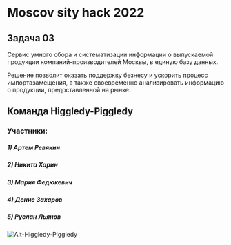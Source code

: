 # Moscov sity hack 2022

## Задача 03
Сервис  умного сбора и систематизации информации о выпускаемой продукции компаний-производителей Москвы, в единую базу данных.

Решение позволит оказать поддержку безнесу и ускорить процесс импортазамещения, а также своевременно анализировать информацию о продукции, предоставленной на рынке.

## Команда Higgledy-Piggledy

### Участники:
##### 1) Артем Ревякин
##### 2) Никита Харин
##### 3) Мария Федюкевич
##### 4) Денис Захаров
##### 5) Руслан Льянов

![Alt-Higgledy-Piggledy](https://avatars.githubusercontent.com/u/106260371?s=400&u=9b0183edb9c15b976f8c87ef060a5cc2c9feabc9&v=4 "Задача 03")
